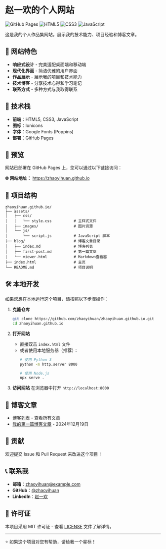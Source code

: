 # 赵一欢的个人网站

![GitHub Pages](https://img.shields.io/badge/GitHub%20Pages-在线-brightgreen)
![HTML5](https://img.shields.io/badge/HTML5-标准-orange)
![CSS3](https://img.shields.io/badge/CSS3-样式-blue)
![JavaScript](https://img.shields.io/badge/JavaScript-交互-yellow)

这是我的个人作品集网站，展示我的技术能力、项目经验和博客文章。

## 🌟 网站特色

- **响应式设计** - 完美适配桌面端和移动端
- **现代化界面** - 简洁优雅的用户界面
- **作品展示** - 展示我的项目和技术能力
- **技术博客** - 分享技术心得和学习笔记
- **联系方式** - 多种方式与我取得联系

## 🚀 技术栈

- **前端**：HTML5, CSS3, JavaScript
- **图标**：Ionicons
- **字体**：Google Fonts (Poppins)
- **部署**：GitHub Pages

## 📱 预览

网站已部署在 GitHub Pages 上，您可以通过以下链接访问：

**🌐 网站地址：** https://zhaoyihuan.github.io

## 📁 项目结构

```
zhaoyihuan.github.io/
├── assets/
│   ├── css/
│   │   └── style.css          # 主样式文件
│   ├── images/                # 图片资源
│   └── js/
│       └── script.js          # JavaScript 脚本
├── blog/                      # 博客文章目录
│   ├── index.md               # 博客列表
│   ├── first-post.md          # 第一篇文章
│   └── viewer.html            # Markdown查看器
├── index.html                 # 主页
└── README.md                  # 项目说明
```

## 🛠️ 本地开发

如果您想在本地运行这个项目，请按照以下步骤操作：

1. **克隆仓库**
   ```bash
   git clone https://github.com/zhaoyihuan/zhaoyihuan.github.io.git
   cd zhaoyihuan.github.io
   ```

2. **打开网站**
   - 直接双击 `index.html` 文件
   - 或者使用本地服务器（推荐）：
     ```bash
     # 使用 Python 3
     python -m http.server 8000
     
     # 使用 Node.js
     npx serve .
     ```

3. **访问网站**
   在浏览器中打开 `http://localhost:8000`

## 📝 博客文章

- [博客列表](./blog/index.html) - 查看所有文章
- [我的第一篇博客文章](./blog/viewer.html?file=first-post.md) - 2024年12月19日

## 🤝 贡献

欢迎提交 Issue 和 Pull Request 来改进这个项目！

## 📞 联系我

- **邮箱**：zhaoyihuan@example.com
- **GitHub**：[@zhaoyihuan](https://github.com/zhaoyihuan)
- **LinkedIn**：[赵一欢](https://www.linkedin.com/in/zhaoyihuan)

## 📄 许可证

本项目采用 MIT 许可证 - 查看 [LICENSE](LICENSE) 文件了解详情。

---

⭐ 如果这个项目对您有帮助，请给我一个星标！
